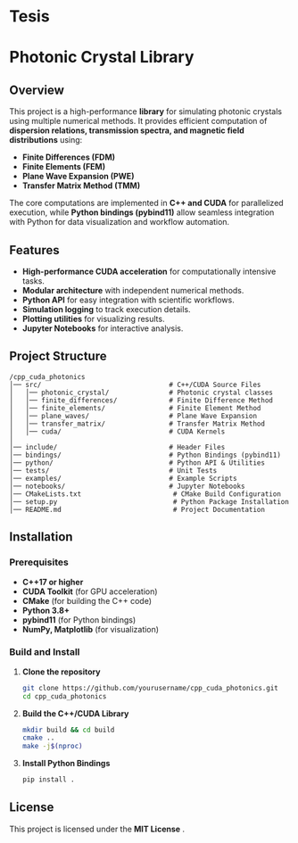# Tesis

# Photonic Crystal Library

## Overview

This project is a high-performance **library** for simulating photonic crystals using multiple numerical methods. It provides efficient computation of **dispersion relations, transmission spectra, and magnetic field distributions** using:

* **Finite Differences (FDM)**
* **Finite Elements (FEM)**
* **Plane Wave Expansion (PWE)**
* **Transfer Matrix Method (TMM)**

The core computations are implemented in **C++ and CUDA** for parallelized execution, while **Python bindings (pybind11)** allow seamless integration with Python for data visualization and workflow automation.

## Features

* **High-performance CUDA acceleration** for computationally intensive tasks.
* **Modular architecture** with independent numerical methods.
* **Python API** for easy integration with scientific workflows.
* **Simulation logging** to track execution details.
* **Plotting utilities** for visualizing results.
* **Jupyter Notebooks** for interactive analysis.

## Project Structure

```
/cpp_cuda_photonics
│── src/                                # C++/CUDA Source Files  
│   │── photonic_crystal/               # Photonic crystal classes  
│   │── finite_differences/             # Finite Difference Method  
│   │── finite_elements/                # Finite Element Method  
│   │── plane_waves/                    # Plane Wave Expansion  
│   │── transfer_matrix/                # Transfer Matrix Method  
│   │── cuda/                           # CUDA Kernels  
│
│── include/                            # Header Files  
│── bindings/                           # Python Bindings (pybind11)  
│── python/                             # Python API & Utilities  
│── tests/                              # Unit Tests  
│── examples/                           # Example Scripts  
│── notebooks/                          # Jupyter Notebooks  
│── CMakeLists.txt                       # CMake Build Configuration  
│── setup.py                             # Python Package Installation  
│── README.md                            # Project Documentation  
```

## Installation

### Prerequisites

* **C++17 or higher**
* **CUDA Toolkit** (for GPU acceleration)
* **CMake** (for building the C++ code)
* **Python 3.8+**
* **pybind11** (for Python bindings)
* **NumPy, Matplotlib** (for visualization)

### Build and Install

1. **Clone the repository**
   ```bash
   git clone https://github.com/yourusername/cpp_cuda_photonics.git
   cd cpp_cuda_photonics
   ```
2. **Build the C++/CUDA Library**
   ```bash
   mkdir build && cd build
   cmake ..
   make -j$(nproc)
   ```
3. **Install Python Bindings**
   ```bash
   pip install .
   ```

## License

This project is licensed under the  **MIT License** .
